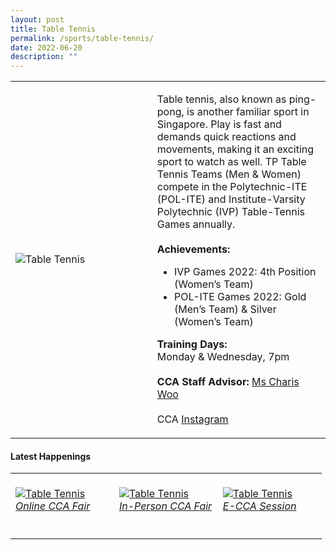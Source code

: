 ```yaml
---
layout: post
title: Table Tennis
permalink: /sports/table-tennis/
date: 2022-06-20
description: ""
---
```

<table>
    <tr>
        <td style="width:45%"><image src="/images/Sports/TABLE TENNIS.png" style="display:block;margin-left:auto;margin-right:auto;" alt="Table Tennis"></image></td>
        <td>
            <p>
                Table tennis, also known as ping-pong, is another familiar sport in Singapore. Play is fast and demands quick reactions and movements, making it an exciting sport to watch as well. TP Table Tennis Teams (Men & Women) compete in the Polytechnic-ITE (POL-ITE) and Institute-Varsity Polytechnic (IVP) Table-Tennis Games annually.<br>
                <br>
                <b>Achievements:</b>
                <ul>
                 <li>IVP Games 2022: 4th Position (Women’s Team)
</li>
                 <li>POL-ITE Games 2022: Gold (Men’s Team) & Silver (Women’s Team)</li>
                </ul>
            </p>
            <p>
                <b>Training Days:</b><br>
                Monday & Wednesday, 7pm<br>
                <br>
                <b>CCA Staff Advisor:</b> <a href="mailto:Charis_Woo@tp.edu.sg">Ms Charis Woo</a><br>
                <br>
                CCA <a href="https://www.instagram.com/tptabletennis">Instagram</a>
            </p>
        </td>
    </tr>
</table>

#### Latest Happenings

<table>
    <tr>
        <td style="width:33%"><br>
            <a href="https://www.instagram.com/p/Cc3Fdf2PNTZ/">
                <image src="/images/Sports/TABLE TENNIS_Online CCA Fair.png" style="display:block;margin-left:auto;margin-right:auto;" alt="Table Tennis">
                <h6 style="margin-top:0%">Online CCA Fair</h6>
                </image>
            </a>
        </td>
        <td style="width:33%"><br>
            <a href="https://www.instagram.com/p/Cc0MkqDJ9GU/">
                <image src="/images/Sports/TABLE TENNIS_In-Person CCA Fair.png" style="display:block;margin-left:auto;margin-right:auto;" alt="Table Tennis">
                <h6 style="margin-top:0%">In-Person CCA Fair</h6>
                </image>
            </a>
        </td>
        <td style="width:33%"><br>
            <a href="https://www.instagram.com/p/CCqZxS7nPpF/">
                <image src="/images/Sports/TABLE TENNIS_E-CCA Session.png" style="display:block;margin-left:auto;margin-right:auto;" alt="Table Tennis">
                <h6 style="margin-top:0%">E-CCA Session</h6>    
                </image>
            </a>
        </td>
    </tr>
</table>